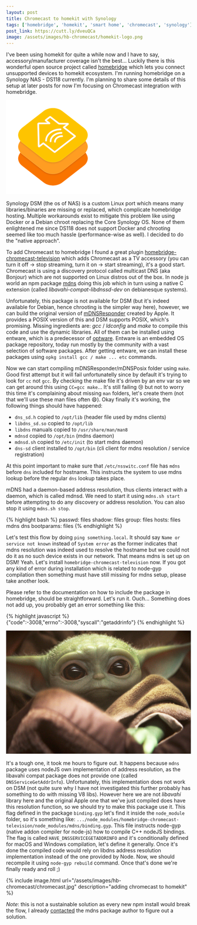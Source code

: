 ```yaml
---
layout: post
title: Chromecast to homekit with Synology
tags: ['homebridge', 'homekit', 'smart home', 'chromecast', 'synology']
post_link: https://cutt.ly/dveuQCa
image: /assets/images/hb-chromecast/homekit-logo.png
---
```


I've been using homekit for quite a while now and I have to say, accessory/manufacturer coverage isn't the best... Luckily there is this wonderful open source project called [homebridge](https://homebridge.io/) which lets you connect unsupported devices to homekit ecosystem. I'm running homebridge on a Synology NAS - DS118 currently. I'm planning to share some details of this setup at later posts for now I'm focusing on Chromecast integration with homebridge.

![homekit](/assets/images/hb-chromecast/homekit-logo.png)

Synology DSM (the os of NAS) is a custom Linux port which means many libraries/binaries are missing or replaced, which complicate homebridge hosting. Multiple workarounds exist to mitigate this problem like using Docker or a Debian chroot replacing the Core Synology OS. None of them enlightened me since DS118 does not support Docker and chrooting seemed like too much hassle (performance-wise as well). I decided to do the "native approach".

To add Chromecast to homebridge I found a great plugin [homebridge-chromecast-television](https://www.npmjs.com/package/homebridge-chromecast-television) which adds Chromecast as a TV accessory (you can turn it off -> stop streaming, turn it on -> start streaming), it's a good start. Chromecast is using a discovery protocol called multicast DNS (aka Bonjour) which are not supported on Linux distros out of the box. In node js world an npm package [mdns](https://www.npmjs.com/package/mdns) doing this job which in turn using a native C extension (called *libavahi-compat-libdnssd-dev* on debianesque systems).

Unfortunately, this package is not available for DSM (but it's indeed available for Debian, hence chrooting is the simpler way here), however, we can build the original version of [mDNSResponder](https://opensource.apple.com/tarballs/mDNSResponder/) created by Apple. It provides a POSIX version of this and DSM supports POSIX, which's promising. Missing ingredients are: *gcc* / *ldconfig* and *make* to compile this code and use the dynamic libraries. All of them can be installed using entware, which is a predecessor of [optware](https://en.wikipedia.org/wiki/Optware). Entware is an embedded OS package repository, today run mostly by the community with a vast selection of software packages. After getting entware, we can install these packages using `opkg install gcc / make ... etc` commands.

Now we can start compiling mDNSResponder/mDNSPosix folder using `make`. Good first attempt but it will fail unfortunatelly since by default it's trying to look for `cc` not `gcc`. By checking the make file it's driven by an env var so we can get around this using `CC=gcc make`... It's still failing :cry: but not to worry this time it's complaining about missing `man` folders, let's create them (not that we'll use these man files often :smile:). Okay finally it's working, the following things should have happened:

* `dns_sd.h` copied to `/opt/lib` (header file used by mdns clients)
* `libdns_sd.so` copied to `/opt/lib`
* `libdns` manuals copied to `/usr/share/man/man8`
* `mdnsd` copied to `/opt/bin` (mdns daemon)
* `mdnsd.sh` copied to `/etc/init` (to start mdns daemon)
* `dns-sd` client installed to `/opt/bin` (cli client for mdns resolution / service registration)

At this point important to make sure that `/etc/nsswitc.conf` file has `mdns` before `dns` included for hostname. This instructs the system to use mdns lookup before the regular `dns` lookup takes place.

mDNS had a daemon-based address resolution, thus clients interact with a daemon, which is called mdnsd. We need to start it using `mdns.sh start` before attempting to do any discovery or address resolution. You can also stop it using `mdns.sh stop`.

{% highlight bash %}
passwd:     files
shadow:     files
group:      files
hosts:      files mdns dns
bootparams: files
{% endhighlight %}

Let's test this flow by doing `ping something.local`. It should say `Name or service not known` instead of `System error` as the former indicates that mdns resolution was indeed used to resolve the hostname but we could not do it as no such device exists in our network. That means mdns is set up on DSM! Yeah. Let's install `homebridge-chromecast-television` now. If you got any kind of error during installation which is related to node-gyp compilation then something must have still missing for mdns setup, please take another look.

Please refer to the documentation on how to include the package in homebridge, should be straightforward. Let's run it. Ouch... Something does not add up, you probably get an error something like this:

{% highlight javascript %}
{"code":-3008,"errno":-3008,"syscall":"getaddrinfo"}
{% endhighlight %}

![yoda](/assets/images/hb-chromecast/sad-yoda.jpg)

It's a tough one, it took me hours to figure out. It happens because `mdns` package uses nodeJS own implementation of address resolution, as the libavahi compat package does not provide one (called `DNSServiceGetAddrInfo`). Unfortunately, this implementation does not work on DSM (not quite sure why I have not investigated this further probably has something to do with missing V8 libs). However here we are not *libavahi* library here and the original Apple one that we've just compiled does have this resolution function, so we should try to make this package use it. This flag defined in the package `binding.gyp` let's find it inside the `node_module` folder, so it's something like: `.../node_modules/homebridge-chromecast-television/node_modules/mdns/binding.gyp`. This file instructs node-gyp (native addon compiler for node-js) how to compile C++ nodeJS bindings. The flag is called `HAVE_DNSSERVICEGETADDRINFO` and it's conditionally defined for macOS and Windows compilation, let's define it generally. Once it's done the compiled code would rely on libdns address resolution implementation instead of the one provided by Node. Now, we should recompile it using `node-gyp rebuild` command. Once that's done we're finally ready and roll ;)

{% include image.html url="/assets/images/hb-chromecast/chromecast.jpg" description="adding chromecast to homekit" %}

_Note_: this is not a sustainable solution as every new npm install would break the flow, I already [contacted](https://github.com/agnat/node_mdns/issues/250) the mdns package author to figure out a solution.
